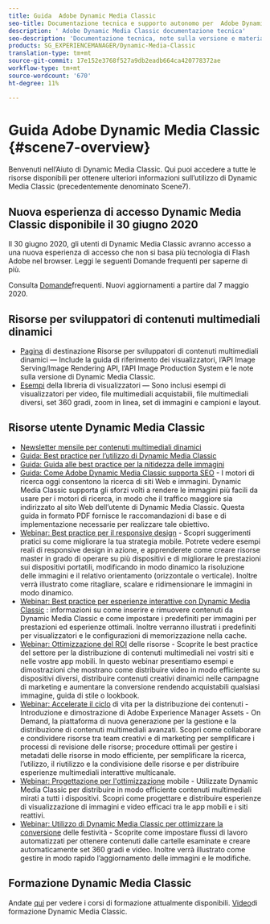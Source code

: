 ```yaml
---
title: Guida  Adobe Dynamic Media Classic
seo-title: Documentazione tecnica e supporto autonomo per  Adobe Dynamic Media Classic
description: ' Adobe Dynamic Media Classic documentazione tecnica'
seo-description: 'Documentazione tecnica, note sulla versione e materiali di supporto per  Adobe Dynamic Media Classic, ex Scene 7 '
products: SG_EXPERIENCEMANAGER/Dynamic-Media-Classic
translation-type: tm+mt
source-git-commit: 17e152e3768f527a9db2eadb664ca420778372ae
workflow-type: tm+mt
source-wordcount: '670'
ht-degree: 11%

---
```



# Guida  Adobe Dynamic Media Classic {#scene7-overview}

Benvenuti nell’Aiuto di Dynamic Media Classic. Qui puoi accedere a tutte le risorse disponibili per ottenere ulteriori informazioni sull’utilizzo di Dynamic Media Classic (precedentemente denominato Scene7).

## Nuova esperienza di accesso Dynamic Media Classic disponibile il 30 giugno 2020

Il 30 giugno 2020, gli utenti di Dynamic Media Classic avranno accesso a una nuova esperienza di accesso che non si basa più  tecnologia di Flash Adobe nel browser. Leggi le seguenti Domande frequenti per saperne di più.

Consulta [Domande](new-ui-2020.md)frequenti. Nuovi aggiornamenti a partire dal 7 maggio 2020.

## Risorse per sviluppatori di contenuti multimediali dinamici

* [Pagina](https://docs.adobe.com/content/help/en/dynamic-media-developer-resources/landing/home.html) di destinazione Risorse per sviluppatori di contenuti multimediali dinamici — Include la guida di riferimento dei visualizzatori, l’API Image Serving/Image Rendering API, l’API Image Production System e le note sulla versione di Dynamic Media Classic.
* [Esempi](https://landing.adobe.com/en/na/dynamic-media/ctir-2755/live-demos.html) della libreria di visualizzatori — Sono inclusi esempi di visualizzatori per video, file multimediali acquistabili, file multimediali diversi, set 360 gradi, zoom in linea, set di immagini e campioni e layout.

## Risorse utente Dynamic Media Classic

* [Newsletter mensile per contenuti multimediali dinamici](dynamic-media-newsletter.md)
* [Guida: Best practice per l’utilizzo di Dynamic Media Classic](https://www.adobe.com/content/dam/www/us/en/marketing/experience-manager-assets/dynamic-media/adobe-dynamic-media-classic-best-practices-guide.pdf)
* [Guida: Guida alle best practice per la nitidezza delle immagini](/help/assets/s7_sharpening_images.pdf)
* [Guida: Come  Adobe Dynamic Media Classic supporta SEO](/help/assets/s7_seo.pdf) - I motori di ricerca oggi consentono la ricerca di siti Web e immagini. Dynamic Media Classic supporta gli sforzi volti a rendere le immagini più facili da usare per i motori di ricerca, in modo che il traffico maggiore sia indirizzato al sito Web dell’utente di Dynamic Media Classic. Questa guida in formato PDF fornisce le raccomandazioni di base e di implementazione necessarie per realizzare tale obiettivo.
* [Webinar: Best practice per il responsive design](http://offers.adobe.com/en/na/marketing/landings/_40458_responsive_design_live_on_demand_webinar.html) - Scopri suggerimenti pratici su come migliorare la tua strategia mobile. Potrete vedere esempi reali di responsive design in azione, e apprenderete come creare risorse master in grado di operare su più dispositivi e di migliorare le prestazioni sui dispositivi portatili, modificando in modo dinamico la risoluzione delle immagini e il relativo orientamento (orizzontale o verticale). Inoltre verrà illustrato come ritagliare, scalare e ridimensionare le immagini in modo dinamico.
* [Webinar: Best practice per esperienze interattive con Dynamic Media Classic](http://seminars.adobeconnect.com/p7wb8ej3u6d/) : informazioni su come inserire e rimuovere contenuti da Dynamic Media Classic e come impostare i predefiniti per immagini per prestazioni ed esperienze ottimali. Inoltre verranno illustrati i predefiniti per visualizzatori e le configurazioni di memorizzazione nella cache.
* [Webinar: Ottimizzazione del ROI](https://adobecustomersuccess.adobeconnect.com/p5ar3hfrrec/?launcher=false&amp;fcsContent=true&amp;pbMode=normal&amp;proto=true) delle risorse - Scoprite le best practice del settore per la distribuzione di contenuti multimediali nei vostri siti e nelle vostre app mobili. In questo webinar presentiamo esempi e dimostrazioni che mostrano come distribuire video in modo efficiente su dispositivi diversi, distribuire contenuti creativi dinamici nelle campagne di marketing e aumentare la conversione rendendo acquistabili qualsiasi immagine, guida di stile o lookbook.
* [Webinar: Accelerate il ciclo](https://adobecustomersuccess.adobeconnect.com/p88ducm9pqv/) di vita per la distribuzione dei contenuti - Introduzione e dimostrazione di Adobe Experience Manager Assets - On Demand, la piattaforma di nuova generazione per la gestione e la distribuzione di contenuti multimediali avanzati. Scopri come collaborare e condividere risorse tra team creativi e di marketing per semplificare i processi di revisione delle risorse; procedure ottimali per gestire i metadati delle risorse in modo efficiente, per semplificare la ricerca, l’utilizzo, il riutilizzo e la condivisione delle risorse e per distribuire esperienze multimediali interattive multicanale.
* [Webinar: Progettazione per l&#39;ottimizzazione](https://adobecustomersuccess.adobeconnect.com/p6oqd3wydif/?launcher=false&amp;fcsContent=true&amp;pbMode=normal&amp;proto=true) mobile - Utilizzate Dynamic Media Classic per distribuire in modo efficiente contenuti multimediali mirati a tutti i dispositivi. Scopri come progettare e distribuire esperienze di visualizzazione di immagini e video efficaci tra le app mobili e i siti reattivi.
* [Webinar: Utilizzo di Dynamic Media Classic per ottimizzare la conversione](https://adobecustomersuccess.adobeconnect.com/p32n1yr85c9/?proto=true) delle festività - Scoprite come impostare flussi di lavoro automatizzati per ottenere contenuti dalle cartelle esaminate e creare automaticamente set 360 gradi e video. Inoltre verrà illustrato come gestire in modo rapido l’aggiornamento delle immagini e le modifiche.

## Formazione Dynamic Media Classic

Andate [qui](http://training.adobe.com/training/courses.html#product=adobe-scene7) per vedere i corsi di formazione attualmente disponibili.
[Video](/help/training-videos.md)di formazione Dynamic Media Classic.
